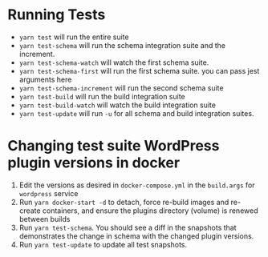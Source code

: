 # Running Tests

- `yarn test` will run the entire suite
- `yarn test-schema` will run the schema integration suite and the increment.
- `yarn test-schema-watch` will watch the first schema suite.
- `yarn test-schema-first` will run the first schema suite. you can pass jest arguments here
- `yarn test-schema-increment` will run the second schema suite
- `yarn test-build` will run the build integration suite
- `yarn test-build-watch` will watch the build integration suite
- `yarn test-update` will run `-u` for all schema and build integration suites.

# Changing test suite WordPress plugin versions in docker

1. Edit the versions as desired in `docker-compose.yml` in the `build.args` for `wordpress` service
2. Run `yarn docker-start -d` to detach, force re-build images and re-create containers, and ensure the plugins directory (volume) is renewed between builds
3. Run `yarn test-schema`. You should see a diff in the snapshots that demonstrates the change in schema with the changed plugin versions.
4. Run `yarn test-update` to update all test snapshots.
